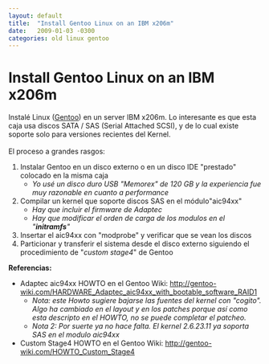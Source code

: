 ```yaml
---
layout: default
title:  "Install Gentoo Linux on an IBM x206m"
date:   2009-01-03 -0300
categories: old linux gentoo
---
```


# Install Gentoo Linux on an IBM x206m

<p>Instal&eacute; Linux (<a href="http://www.gentoo.org/">Gentoo</a>) en un server IBM x206m. Lo interesante es que esta caja usa discos SATA / SAS (Serial Attached SCSI), y de lo cual existe soporte solo para versiones recientes del Kernel.<br /><br />El proceso a grandes rasgos:</p><ol><li>Instalar Gentoo en un disco externo o en un disco IDE &quot;prestado&quot; colocado en la misma caja<ul><li><span style="font-style: italic;">Yo us&eacute; un disco duro USB &quot;Memorex&quot; de 120 GB y la experiencia fue muy razonable en cuanto a performance</span></li></ul></li><li>Compilar un kernel que soporte discos SAS en el m&oacute;dulo&quot;aic94xx&quot;<ul><li><span style="font-style: italic;">Hay que incluir el firmware de Adaptec</span></li><li><span style="font-style: italic;">Hay que modificar el orden de carga de los modulos en el &quot;<span style="font-weight: bold;">initramfs</span>&quot;<br /></span></li></ul></li><li>Insertar el aic94xx con &quot;modprobe&quot; y verificar que se vean los discos</li><li>Particionar y transferir el sistema desde el disco externo siguiendo el procedimiento de &quot;<span style="font-style: italic;">custom stage4</span>&quot; de Gentoo</li></ol><p><span style="font-weight: bold;">Referencias:</span></p><ul><li>Adaptec aic94xx HOWTO en el Gentoo Wiki: <a href="http://gentoo-wiki.com/HARDWARE_Adaptec_aic94xx_with_bootable_software_RAID1">http://gentoo-wiki.com/HARDWARE_Adaptec_aic94xx_with_bootable_software_RAID1</a><ul><li><span style="font-style: italic;">Nota: este Howto sugiere bajarse las fuentes del kernel con &quot;cogito&quot;. Algo ha cambiado en el layout y en los patches porque as&iacute; como esta descripto en el HOWTO, no se puede completar el patcheo.</span></li><li><span style="font-style: italic;">Nota 2: Por suerte ya no hace falta. El kernel 2.6.23.11 ya soporta SAS en el modulo aic94xx<br /></span></li></ul></li><li>Custom Stage4 HOWTO en el Gentoo Wiki: <a href="http://gentoo-wiki.com/HOWTO_Custom_Stage4">http://gentoo-wiki.com/HOWTO_Custom_Stage4</a></li></ul>
